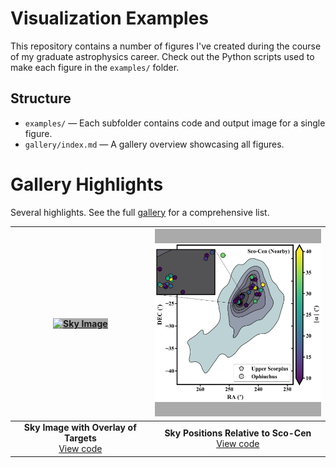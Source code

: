 # Visualization Examples

This repository contains a number of figures I've created during the course of my graduate astrophysics career. 
Check out the Python scripts used to make each figure in the `examples/` folder.

## Structure

- `examples/` — Each subfolder contains code and output image for a single figure.
- `gallery/index.md` — A gallery overview showcasing all figures.

# Gallery Highlights

Several highlights. See the full [gallery](gallery/index.md) for a comprehensive list.

<div align="center">

| <a href="examples/sky-image/sky_image.png" target="_blank"><img src="examples/sky-image/sky_image.png" alt="Sky Image" width="300" height="300" style="object-fit:contain; background:#AAA;"/></a> | <a href="examples/sco-cen-contour/sco-cen_contour.png" target="_blank"><img src="examples/sco-cen-contour/sco-cen_contour.png" alt="Sky Positions" width="300" height="300" style="object-fit:contain; background:#AAA;"/></a> |
|:---:|:---:|
| **Sky Image with Overlay of Targets**<br>[View code](examples/sky-image/sky_image.py) | **Sky Positions Relative to Sco-Cen**<br>[View code](examples/sco-cen-contour/sco_cen_contour.py) |

</div>